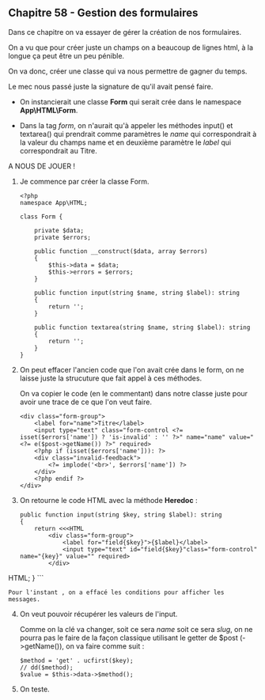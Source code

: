 ## Chapitre 58 - Gestion des formulaires

Dans ce chapitre on va essayer de gérer la création de nos formulaires.

On a vu que pour créer juste un champs on a beaucoup de lignes html, à la longue ça peut être un peu pénible.

On va donc, créer une classe qui va nous permettre de gagner du temps.

Le mec nous passé juste la signature de qu'il avait pensé faire.

- On instancierait une classe **Form** qui serait crée dans le namespace **App\HTML\Form**.

- Dans la tag *form*, on n'aurait qu'à appeler les méthodes input() et textarea() qui prendrait comme paramètres le *name* qui correspondrait à la valeur du champs name et en deuxième paramètre le *label* qui correspondrait au Titre.

A NOUS DE JOUER !

1. Je commence par créer la classe Form.

    ```
    <?php
    namespace App\HTML;

    class Form {

        private $data;
        private $errors;

        public function __construct($data, array $errors)
        {
            $this->data = $data;
            $this->errors = $errors;
        }

        public function input(string $name, string $label): string
        {
            return '';
        }

        public function textarea(string $name, string $label): string
        {
            return '';
        }
    }
    ```

2. On peut effacer l'ancien code que l'on avait crée dans le form, on ne laisse juste la strucuture que fait appel à ces méthodes.

    On va copier le code (en le commentant) dans notre classe juste pour avoir une trace de ce que l'on veut faire.

    ```
    <div class="form-group">
        <label for="name">Titre</label>
        <input type="text" class="form-control <?= isset($errors['name']) ? 'is-invalid' : '' ?>" name="name" value="<?= e($post->getName()) ?>" required>
        <?php if (isset($errors['name'])): ?>
        <div class="invalid-feedback">
            <?= implode('<br>', $errors['name']) ?>
        </div>
        <?php endif ?>
    </div>
    ```

3. On retourne le code HTML avec la méthode **Heredoc** :

    ```
    public function input(string $key, string $label): string
    {
        return <<<HTML
            <div class="form-group">
                <label for="field{$key}">{$label}</label>
                <input type="text" id="field{$key}"class="form-control" name="{key}" value="" required>
            </div>
HTML;
    }
    ```

    Pour l'instant , on a effacé les conditions pour afficher les messages.

4. On veut pouvoir récupérer les valeurs de l'input.

    Comme on la clé va changer, soit ce sera *name* soit ce sera *slug*, on ne pourra pas le faire de la façon classique utilisant le getter de $post (->getName()), on va faire comme suit :

    ```
    $method = 'get' . ucfirst($key);
    // dd($method);
    $value = $this->data->$method();
    ```

5. On teste.

